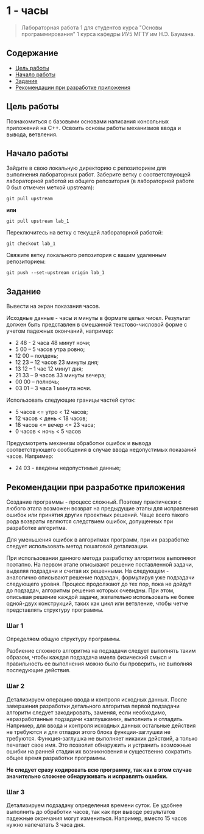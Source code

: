 # 1 - часы

> Лабораторная работа 1 для студентов курса "Основы программирования" 1 курса кафедры ИУ5 МГТУ им Н.Э. Баумана.

## Содержание

 - [Цель работы](#цель-работы)
 - [Начало работы](#начало-работы)
 - [Задание](#задание)
 - [Рекомендации при разработке приложения](#рекомендации-при-разработке-приложения)

## Цель работы

Познакомиться с базовыми основами написания консольных приложений на C++. Освоить основы работы механизмов ввода и вывода, ветвления.

## Начало работы

Зайдите в свою локальную директорию с репозиторием для выполнения лабораторных работ. Заберите ветку с соответствующей лабораторной работой из общего репозитория (в лабораторной работе 0 был отмечен меткой upstream):

```
git pull upstream
```

**или**

```
git pull upstream lab_1
```

Переключитесь на ветку с текущей лабораторной работой:

```
git checkout lab_1
```

Свяжите ветку локального репозитория с вашим удаленным репозиторием:

```
git push --set-upstream origin lab_1
```

## Задание

Вывести на экран показания часов.

Исходные данные - часы и минуты в формате целых чисел. Результат должен быть представлен в смешанной текстово-числовой форме с учетом падежных окончаний, например:

 - 2 48 - 2 часа 48 минут ночи;
 - 5 00 – 5 часов утра ровно;
 - 12 00 – полдень;
 - 12 23 – 12 часов 23 минуты дня;
 - 13 12 – 1 час 12 минут дня;
 - 21 33 – 9 часов 33 минуты вечера;
 - 00 00 – полночь;
 - 03 01 – 3 часа 1 минута ночи.

Использовать следующие границы частей суток:

 - 5 часов <= утро < 12 часов;
 - 12 часов < день < 18 часов;
 - 18 часов <= вечер <= 23 часа;
 - 0 часов < ночь < 5 часов

Предусмотреть механизм обработки ошибок и вывода соответствующего сообщения в случае ввода недопустимых показаний часов. Например:

 - 24 03 - введены недопустимые данные;

## Рекомендации при разработке приложения

Создание программы - процесс сложный. Поэтому практически с любого этапа возможен возврат на предыдущие этапы для исправления ошибок или принятия других проектных решений. Чаще всего такого рода возвраты являются следствием ошибок, допущенных при разработке алгоритма.

Для уменьшения ошибок в алгоритмах программ, при их разработке следует использовать метод пошаговой детализации.

При использовании данного метода разработку алгоритмов выполняют поэтапно. На первом этапе описывают решение поставленной задачи, выделяя подзадачи и считая их решенными. На следующем - аналогично описывают решение подзадач, формулируя уже подзадачи следующего уровня. Процесс продолжают до тех пор, пока не дойдут до подзадач, алгоритмы решения которых очевидны. При этом, описывая решение каждой задачи, желательно использовать не более одной-двух конструкций, таких как цикл или ветвление, чтобы четче представлять структуру программы.

### Шаг 1

Определяем общую структуру программы.

Разбиение сложного алгоритма на подзадачи следует выполнять таким образом, чтобы каждая подзадача имела физический смысл и правильность ее выполнения можно было бы проверить, не выполняя последующие действия.

### Шаг 2

Детализируем операцию ввода и контроля исходных данных. После завершения разработки детального алгоритма первой подзадачи алгоритм следует закодировать, заменяя, если необходимо, неразработанные подзадачи «заглушками», выполнить и отладить. Например, для ввода и контроля исходных данных остальные действия не требуются и для отладки этого блока функции-заглушки не требуются. Функция-заглушка не выполняет никаких действий, а только печатает свое имя. Это позволит обнаружить и устранить возможные ошибки на ранней стадии их возникновения и существенно сократить общее время разработки программы.

**Не следует сразу кодировать всю программу, так как в этом случае значительно сложнее обнаруживать и исправлять ошибки.**

### Шаг 3

Детализируем подзадачу определения времени суток. Ее удобнее выполнить до обработки часов, так как при выводе результатов падежные окончания могут измениться. Например, вместо 15 часов нужно напечатать 3 часа дня.
